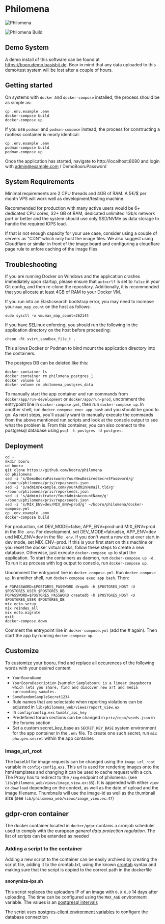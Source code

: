 # Philomena
![Philomena](/assets/static/images/phoenix.svg)

![Philomena Build](https://github.com/booru/philomena/workflows/Philomena%20Build/badge.svg)

## Demo System
A demo install of this software can be found at <https://boorudemo.basisbit.de>. Bear in mind that any data uploaded to this demo/test system will be lost after a couple of hours.

## Getting started
On systems with `docker` and `docker-compose` installed, the process should be as simple as:

```
cp .env.example .env
docker-compose build
docker-compose up
```

If you use `podman` and `podman-compose` instead, the process for constructing a rootless container is nearly identical:

```
cp .env.example .env
podman-compose build
podman-compose up
```

Once the application has started, navigate to http://localhost:8080 and login with admin@example.com / DemoBooruPassword

## System Requirements

Minimal requirements are 2 CPU threads and 4GB of RAM. A 5€/$ per month VPS will work well as development/testing machine.

Recommended for production with many active users would be 6+ dedicated CPU cores, 32+ GB of RAM, dedicated unlimited 1Gb/s network port or better and the system should use only SSD/NVMe as data storage to handle the required IOPS load.

If that is not enough capacity for your use case, consider using a couple of servers as "CDN" which only host the image files. We also suggest using Cloudflare or similar in front of the image board and configuring a cloudflare page rule to enfore caching of the image files.

## Troubleshooting

If you are running Docker on Windows and the application crashes immediately upon startup, please ensure that `autocrlf` is set to `false` in your Git config, and then re-clone the repository. Additionally, it is recommended that you allocate at least 4GB of RAM to your Docker VM.

If you run into an Elasticsearch bootstrap error, you may need to increase your `max_map_count` on the host as follows:
```
sudo sysctl -w vm.max_map_count=262144
```

If you have SELinux enforcing, you should run the following in the application directory on the host before proceeding:
```
chcon -Rt svirt_sandbox_file_t .
```
This allows Docker or Podman to bind mount the application directory into the containers.

The postgres DB can be deleted like this:
```
docker container ls
docker container rm philomena_postgres_1
docker volume ls
docker volume rm philomena_postgres_data
```

To manually start the app container and run commands from `docker/app/run-development` or `docker/app/run-prod`, uncomment the entrypoint line in `docker-compose.yml`, then run `docker-compose up`. In another shell, run `docker-compose exec app bash` and you should be good to go. As next steps, you'll usually want to manually execute the commands from the above mentioned run scripts and look at the console output to see what the problem is. From this container, you can also connect to the postgresql database using `psql -h postgres -U postgres`.

## Deployment
```
cd ~
mkdir booru
cd booru
git clone https://github.com/booru/philomena
cd philomena
sed -i 's/DemoBooruPassword/YourNewDesiredSecretPassword/g' ~/booru/philomena/priv/repo/seeds.json
sed -i 's/admin@example.com/yourAdmin@email.tld/g' ~/booru/philomena/priv/repo/seeds.json
sed -i 's/Administrator/YourAdminAccountName/g' ~/booru/philomena/priv/repo/seeds.json
sed -i 's/MIX_ENV=dev/MIX_ENV=prod/g' ~/booru/philomena/docker-compose.yml
cp .env.example .env
docker-compose build
```
For production, set DEV_MODE=false, APP_ENV=prod und MIX_ENV=prod in the file `.env`. For development, set DEV_MODE=fatruelse, APP_ENV=dev und MIX_ENV=dev in the file `.env`. If you don't want a new db at ever start in dev mode, set MIX_ENV=prod.
If this is your first start on this machine or you reset the docker virtual disks, follow these steps to create a new database. Otherwise, just execute `docker-compose up` to start the application.
To start the containers as daemon, run `docker-compose up -d`. To run it as process with log output to console, run `docker-compose up`.

Uncomment the entrypoint line in `docker-compose.yml`. Run `docker-compose up`. In another shell, run `docker-compose exec app bash`. Then:
```
# PGPASSWORD=$POSTGRES_PASSWORD dropdb -h $POSTGRES_HOST -U $POSTGRES_USER $POSTGRES_DB
PGPASSWORD=$POSTGRES_PASSWORD createdb -h $POSTGRES_HOST -U $POSTGRES_USER $POSTGRES_DB
mix ecto.setup
mix reindex_all
mix ecto.migrate
exit
docker-compose down
```
Comment the entrypoint line in `docker-compose.yml` (add the # again). Then start the app by running `docker-compose up`.


## Customize
To customize your booru, find and replace all occurences of the following words with your desired content
- `YourBooruName`
- `YourBooruDescription` (sample: `Samplebooru is a linear imagebooru which lets you share, find and discover new art and media surrounding samples.`
- `SomeRandomSampleSecret1234`
- Rule names that are selectable when reporting violations can be adjusted in `lib/philomena_web/views/report_view.ex`
- In `config/config.exs` `tumblr_api_key`
- Predefined forum sections can be changed in `priv/repo/seeds.json` in the forums section
- Set a custom secret_key_base as `SECRET_KEY_BASE` system environment for the app container in the `.env` file. To create one such secret, run `mix phx.gen.secret` within the app container.

### image_url_root
The baseUrl for image requests can be changed using the `image_url_root` variable in `config/config.exs`. This url is used for rendering images onto the html templates and changing it can be used to cache request with a cdn. The Proxy has to redirect to the `/img` endpoint of philomena. (see `lib/philomena_web/views/image_view.ex:85`). It is appended with either `view` or `download` depending on the context, as well as the date of upload and the image filename. Thumbnails will use the image-id as well as the thumbnail size (see `lib/philomena_web/views/image_view.ex:47`)

## gdpr-cron container
The docker container located in ```docker/gdpr``` contains a cronjob scheduler used to comply with the
european _general data protection regulation_. The list of scripts can be extended as needed

### Adding a script to the container
Adding a new script to the container can be easily archived by creating the script file, adding it to the crontab.txt,
using the known [crontab](http://manpages.ubuntu.com/manpages/cosmic/man5/crontab.5.html) syntax and making sure that
the script is copied to the correct path in the dockerfile

#### anonymize-ips.sh
This script replaces the uploaders IP of an image with ```0.0.0.0```
14 days after uploading. The time can be configured using the ```MAX_AGE``` environment variable. The values is an
[postgresql intervals](https://www.postgresql.org/docs/12/datatype-datetime.html#DATATYPE-INTERVAL-INPUT)

The script uses [postgres-client environment variables](https://www.postgresql.org/docs/9.3/libpq-envars.html) to configure the database connection
